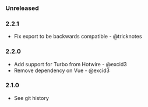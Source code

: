 ### Unreleased

### 2.2.1

* Fix export to be backwards compatible - @tricknotes

### 2.2.0

* Add support for Turbo from Hotwire - @excid3
* Remove dependency on Vue - @excid3

### 2.1.0

* See git history
